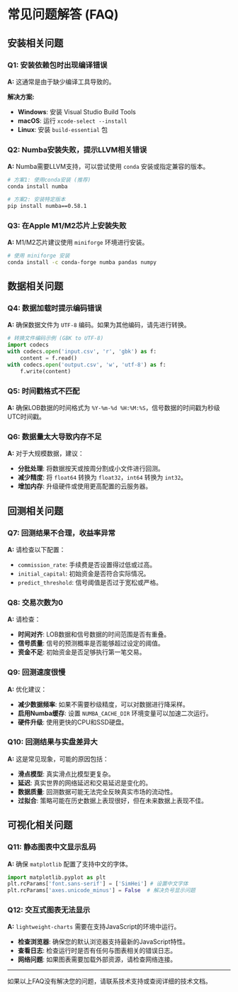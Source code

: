 # 常见问题解答 (FAQ)

## 安装相关问题

### Q1: 安装依赖包时出现编译错误
**A:** 这通常是由于缺少编译工具导致的。

**解决方案:**
- **Windows**: 安装 Visual Studio Build Tools
- **macOS**: 运行 `xcode-select --install`
- **Linux**: 安装 `build-essential` 包

### Q2: Numba安装失败，提示LLVM相关错误
**A:** Numba需要LLVM支持，可以尝试使用 `conda` 安装或指定兼容的版本。

```bash
# 方案1: 使用conda安装 (推荐)
conda install numba

# 方案2: 安装特定版本
pip install numba==0.58.1
```

### Q3: 在Apple M1/M2芯片上安装失败
**A:** M1/M2芯片建议使用 `miniforge` 环境进行安装。

```bash
# 使用 miniforge 安装
conda install -c conda-forge numba pandas numpy
```

## 数据相关问题

### Q4: 数据加载时提示编码错误
**A:** 确保数据文件为 `UTF-8` 编码。如果为其他编码，请先进行转换。

```python
# 转换文件编码示例 (GBK to UTF-8)
import codecs
with codecs.open('input.csv', 'r', 'gbk') as f:
    content = f.read()
with codecs.open('output.csv', 'w', 'utf-8') as f:
    f.write(content)
```

### Q5: 时间戳格式不匹配
**A:** 确保LOB数据的时间格式为 `%Y-%m-%d %H:%M:%S`，信号数据的时间戳为秒级UTC时间戳。

### Q6: 数据量太大导致内存不足
**A:** 对于大规模数据，建议：
- **分批处理**: 将数据按天或按周分割成小文件进行回测。
- **减少精度**: 将 `float64` 转换为 `float32`，`int64` 转换为 `int32`。
- **增加内存**: 升级硬件或使用更高配置的云服务器。

## 回测相关问题

### Q7: 回测结果不合理，收益率异常
**A:** 请检查以下配置：
- `commission_rate`: 手续费是否设置得过低或过高。
- `initial_capital`: 初始资金是否符合实际情况。
- `predict_threshold`: 信号阈值是否过于宽松或严格。

### Q8: 交易次数为0
**A:** 请检查：
- **时间对齐**: LOB数据和信号数据的时间范围是否有重叠。
- **信号质量**: 信号的预测概率是否能够超过设定的阈值。
- **资金不足**: 初始资金是否足够执行第一笔交易。

### Q9: 回测速度很慢
**A:** 优化建议：
- **减少数据频率**: 如果不需要秒级精度，可以对数据进行降采样。
- **启用Numba缓存**: 设置 `NUMBA_CACHE_DIR` 环境变量可以加速二次运行。
- **硬件升级**: 使用更快的CPU和SSD硬盘。

### Q10: 回测结果与实盘差异大
**A:** 这是常见现象，可能的原因包括：
- **滑点模型**: 真实滑点比模型更复杂。
- **延迟**: 真实世界的网络延迟和交易延迟是变化的。
- **数据质量**: 回测数据可能无法完全反映真实市场的流动性。
- **过拟合**: 策略可能在历史数据上表现很好，但在未来数据上表现不佳。

## 可视化相关问题

### Q11: 静态图表中文显示乱码
**A:** 确保 `matplotlib` 配置了支持中文的字体。

```python
import matplotlib.pyplot as plt
plt.rcParams['font.sans-serif'] = ['SimHei'] # 设置中文字体
plt.rcParams['axes.unicode_minus'] = False  # 解决负号显示问题
```

### Q12: 交互式图表无法显示
**A:** `lightweight-charts` 需要在支持JavaScript的环境中运行。
- **检查浏览器**: 确保您的默认浏览器支持最新的JavaScript特性。
- **查看日志**: 检查运行时是否有任何与图表相关的错误日志。
- **网络问题**: 如果图表需要加载外部资源，请检查网络连接。

---

如果以上FAQ没有解决您的问题，请联系技术支持或查阅详细的技术文档。
